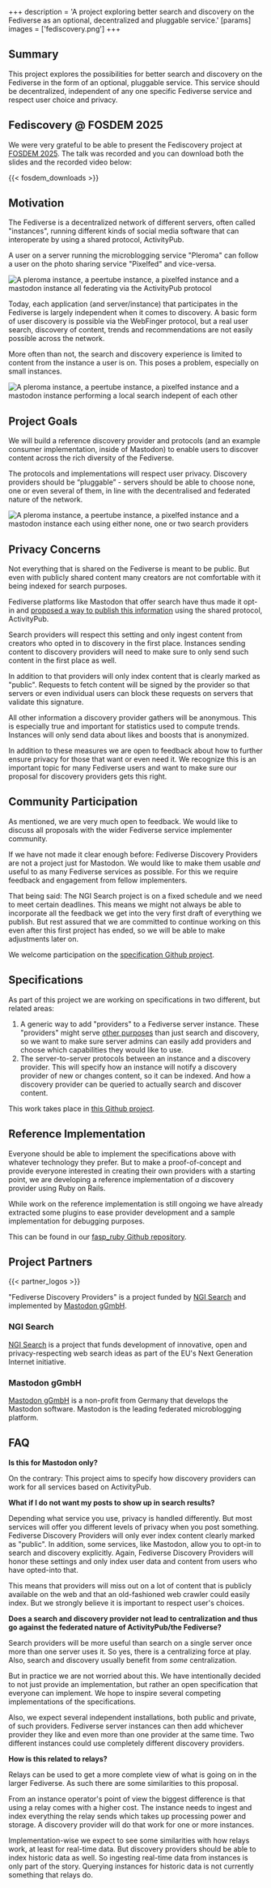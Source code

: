 +++
description = 'A project exploring better search and discovery on the Fediverse as an optional, decentralized and pluggable service.'
[params]
  images = ['fediscovery.png']
+++

## Summary 

This project explores the possibilities for better search and
discovery on the Fediverse in the form of an optional, pluggable
service. This service should be decentralized, independent of any
one specific Fediverse service and respect user choice and privacy.

## Fediscovery @ FOSDEM 2025

We were very grateful to be able to present the Fediscovery project at
[FOSDEM 2025](http://fosdem.org). The talk was recorded and you can
download both the slides and the recorded video below:

{{< fosdem_downloads >}}

## Motivation

The Fediverse is a decentralized network of different servers,
often called "instances", running different kinds of social media
software that can interoperate by using a shared protocol, ActivityPub.

A user on a server running the microblogging service "Pleroma" can
follow a user on the photo sharing service "Pixelfed" and vice-versa.

![A pleroma instance, a peertube instance, a pixelfed instance and a mastodon instance all federating via the ActivityPub protocol](images/instances_federating.svg)

Today, each application (and server/instance) that participates
in the Fediverse is largely independent when it comes to discovery.
A basic form of user discovery is possible via the WebFinger
protocol, but a real user search, discovery of content, trends and
recommendations are not easily possible across the network.

More often than not, the search and discovery experience is limited
to content from the instance a user is on. This poses a problem,
especially on small instances.

![A pleroma instance, a peertube instance, a pixelfed instance and a mastodon instance performing a local search indepent of each other](images/instances_searching.svg)

## Project Goals

We will build a reference discovery provider and protocols
(and an example consumer implementation, inside of Mastodon) to
enable users to discover content across the rich diversity of the
Fediverse.

The protocols and implementations will respect user privacy.
Discovery providers should be “pluggable” - servers should be able
to choose none, one or even several of them, in line with the
decentralised and federated nature of the network.

![A pleroma instance, a peertube instance, a pixelfed instance and a mastodon instance each using either none, one or two search providers](images/instances_using_search_providers.svg)

## Privacy Concerns

Not everything that is shared on the Fediverse is meant to be public.
But even with publicly shared content many creators are not
comfortable with it being indexed for search purposes.

Fediverse platforms like Mastodon that offer search have thus
made it opt-in and
[proposed a way to publish this information](https://codeberg.org/fediverse/fep/src/branch/main/fep/5feb/fep-5feb.md)
using the shared protocol, ActivityPub.

Search providers will respect this setting and only
ingest content from creators who opted in to discovery in the
first place. Instances sending content to discovery providers
will need to make sure to only send such content in the first place
as well.

In addition to that providers will only index content that is clearly
marked as "public". Requests to fetch content will be signed by the
provider so that servers or even individual users can block these
requests on servers that validate this signature.

All other information a discovery provider gathers will be
anonymous. This is especially true and important for statistics
used to compute trends. Instances will only send data about
likes and boosts that is anonymized.


In addition to these measures we are open to feedback about how
to further ensure privacy for those that want or even need it.
We recognize this is an important topic for many Fediverse users
and want to make sure our proposal for discovery providers gets
this right.

## Community Participation

As mentioned, we are very much open to feedback. We would like
to discuss all proposals with the wider Fediverse service
implementer community.

If we have not made it clear enough before: Fediverse Discovery
Providers are not a project just for Mastodon. We would like to
make them usable *and* useful to as many Fediverse services as
possible. For this we require feedback and engagement from fellow
implementers.

That being said: The NGI Search project is on a fixed schedule and
we need to meet certain deadlines. This means we might not always
be able to incorporate all the feedback we get into the very first
draft of everything we publish. But rest assured that we are
committed to continue working on this even after this first
project has ended, so we will be able to make adjustments later on.

We welcome participation on the
[specification Github project](https://github.com/mastodon/fediverse_auxiliary_service_provider_specifications).

## Specifications

As part of this project we are working on specifications in
two different, but related areas:

1. A generic way to add "providers" to a Fediverse server instance.
   These "providers" might serve
   [other purposes](https://renchap.com/blog/post/evolving_mastodon_trust_and_safety/)
   than just search and discovery, so we want to make sure server
   admins can easily add providers and choose which capabilities
   they would like to use.
2. The server-to-server protocols between an instance and a
   discovery provider. This will specify how an instance will
   notify a discovery provider of new or changes content, so it can be
   indexed. And how a discovery provider can be queried to actually search and
   discover content.

This work takes place in
[this Github project](https://github.com/mastodon/fediverse_auxiliary_service_provider_specifications).

## Reference Implementation

Everyone should be able to implement the specifications above
with whatever technology they prefer. But to make a
proof-of-concept and provide everyone interested in creating
their own providers with a starting point, we are developing a
reference implementation of *a* discovery provider using Ruby on Rails.

While work on the reference implementation is still ongoing we have
already extracted some plugins to ease provider development and a sample
implementation for debugging purposes.

This can be found in our [fasp_ruby Github repository](https://github.com/mastodon/fasp_ruby).

## Project Partners

{{< partner_logos >}}

"Fediverse Discovery Providers" is a project funded by
[NGI Search](https://www.ngisearch.eu/)
and implemented by
[Mastodon gGmbH](https://joinmastodon.org).

### NGI Search

[NGI Search](https://www.ngisearch.eu/)
is a project that funds development of innovative,
open and privacy-respecting web search ideas as part of the
EU's Next Generation Internet initiative.

### Mastodon gGmbH

[Mastodon gGmbH](https://joinmastodon.org)
is a non-profit from Germany that develops the
Mastodon software. Mastodon is the leading federated
microblogging platform.

## FAQ

**Is this for Mastodon only?**

On the contrary: This project aims to specify how discovery
providers can work for all services based on ActivityPub.

**What if I do not want my posts to show up in search results?**

Depending what service you use, privacy is handled differently.
But most services will offer you different levels of privacy when
you post something. Fediverse Discovery Providers will only
ever index content clearly marked as "public". In addition, some
services, like Mastodon, allow you to opt-in to search and
discovery explicitly. Again, Fediverse Discovery Providers will
honor these settings and only index user data and content from
users who have opted-into that.

This means that providers will miss out on a lot of content that is
publicly available on the web and that an old-fashioned web crawler
could easily index. But we strongly believe it is important to respect
user's choices.

**Does a search and discovery provider not lead to centralization
and thus go against the federated nature of ActivityPub/the
Fediverse?**

Search providers will be more useful than search on a single server once
more than one server uses it. So yes, there is a centralizing force at
play. Also, search and discovery usually benefit from _some_
centralization.

But in practice we are not worried about this. We have intentionally
decided to not just provide an implementation, but rather an open
specification that everyone can implement. We hope to inspire several
competing implementations of the specifications.

Also, we expect several independent installations, both public
and private, of such providers. Fediverse server instances can
then add whichever provider they like and even more than one
provider at the same time. Two different instances could use
completely different discovery providers.

**How is this related to relays?**

Relays can be used to get a more complete view of what is going on in
the larger Fediverse. As such there are some similarities to this
proposal.

From an instance operator's point of view the biggest difference is that
using a relay comes with a higher cost. The instance needs to ingest and
index everything the relay sends which takes up processing power and
storage.  A discovery provider will do that work for one or more
instances.

Implementation-wise we expect to see some similarities with how relays
work, at least for real-time data. But discovery providers should be
able to index historic data as well. So ingesting real-time data from
instances is only part of the story. Querying instances for historic
data is not currently something that relays do.
